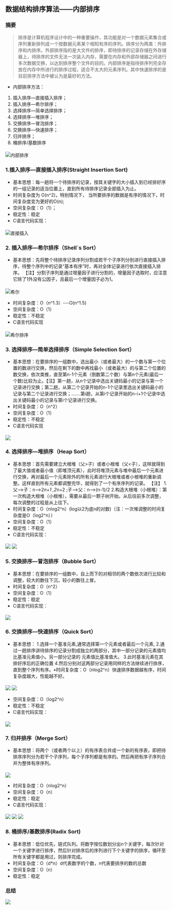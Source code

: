 ## 数据结构排序算法——内部排序
### 摘要
> 排序是计算机程序设计中的一种重要操作，其功能是对一个数据元素集合或序列重新排列成一个按数据元素某个相知有序的序列。排序分为两类：外排序和内排序。外部排序指的是大文件的排序，即待排序的记录存储在外存储器上，待排序的文件无法一次装入内存，需要在内存和外部存储器之间进行多次数据交换，以达到排序整个文件的目的。内部排序是指待排序列完全存放在内存中所进行的排序过程，适合不太大的元素序列。其中快速排序的是目前排序方法中被认为是最好的方法。
-  内部排序方法：
1. 插入排序—直接插入排序；
2. 插入排序—希尔排序；
3. 选择排序—简单选择排序；
4. 选择排序—堆排序；
5. 交换排序—冒泡排序；
6. 交换排序—快速排序；
7. 归并排序；
8. 桶排序/基数排序
####
![内部排序](https://upload-images.jianshu.io/upload_images/2077144-aacd6a8212ec156d.jpg)

### 1.插入排序—直接插入排序(Straight Insertion Sort)
- 基本思想：每一趟将一个待排序的记录，按其关键字的大小插入到已经排好序的一组记录的适当位置上，直到所有待排序记录全部插入为止。
- 时间复杂度为 O(n^2)，特别情况下， 当所要排序的数据是有序的情况下，时间复杂度变为更好的O(n);
- 空间复杂度：O（1）；
- 稳定性：稳定
- C语言代码实现：
####
![直接插入](https://upload-images.jianshu.io/upload_images/2077144-07154377c7ef3e84.PNG)

### 2. 插入排序—希尔排序（Shell`s Sort）
- 基本思想：先将整个待排序记录序列分割成若干个子序列分别进行直接插入排序，待整个序列中的记录“基本有序”时，再对全体记录进行依次直接插入排序。
【注】分割子序列是通过增量因子进行分割的，增量因子选取时，应注意它除了1外没有公因子，且最后一个增量因子必为1。
####
![希尔](https://upload-images.jianshu.io/upload_images/2077144-5d740374bdf12582.jpg)
- 时间复杂度：O（n^1.3）---O(n^1.5)
- 空间复杂度：O（1）
- 稳定性：不稳定
- C语言代码实现
####
![希尔排序](https://upload-images.jianshu.io/upload_images/2077144-d7f595f0877ebe51.PNG)

### 3. 选择排序—简单选择排序（Simple Selection Sort）
- 基本思想：在要排序的一组数中，选出最小（或者最大）的一个数与第一个位置的数进行交换，然后在剩下的数中再找最小（或者最大）的与第二个位置的数交换，依次类推，直至第n-1个元素（倒数第二个数）与第n个元素(最后一个数)比较为止。【注】第一趟，从n个记录中选出关键码最小的记录与第一个记录进行交换；第二趟，从第二个记录开始的n-1个记录里选出关键码最小的记录与第二个记录进行交换；.......第i趟，从第i个记录开始的n-i+1个记录中选出关键码最小的记录与第i个记录进行交换。
- 时间复杂度：O（n^2）
- 空间复杂度：O（1）
- 稳定性：不稳定
- C语言代码实现
####
![](https://upload-images.jianshu.io/upload_images/2077144-97adb0437cb0bb63.PNG)

### 4. 选择排序—堆排序（Heap Sort）
- 基本思想：首先需要建立大根堆（父>子）或者小根堆（父<子），这样就得到了最大值或者最小值（即堆顶元素），此时将堆顶元素与堆中最后一个元素进行交换，再对最后一个元素除外的所有元素进行大根堆或者小根堆的重新调整。这样直到所有元素都调整完毕，就得到了一个有序序列的记录。
【注】
1.父-->子：n-->2*n+1 ,2*n+2 ;子-->父：n-->(n-1)/2
2.构造大根堆（小根堆）：第一次构造大根堆（小根堆），需要从最后一颗子树开始，从后往前多次调整，每次调整的过程是从上往下。
- 时间复杂度：O（nlog2^n）(log以2为底n的对数)（注：一次堆调整的时间复杂度是O（log2^n））
- 空间复杂度：O（1）
- 稳定性：不稳定
- C语言代码实现：
####
![](https://upload-images.jianshu.io/upload_images/2077144-1f9f26963b67ec88.PNG)
![](https://upload-images.jianshu.io/upload_images/2077144-ecd81407e1740188.PNG)

### 5. 交换排序—冒泡排序（Bubble Sort）
- 基本思想：在要排序的一组数中，自上而下的对相邻的两个数依次进行比较和调整，较大的数往下沉，较小的数往上冒。
- 时间复杂度：O（n^2）
- 空间复杂度：O（1）
- 稳定性：稳定
- C语言代码实现：
 ####
 ![](https://www.jianshu.com/p/3da04f989d00)

 ### 6. 交换排序—快速排序（Quick Sort）
- 基本思想：
1.选择一个基准元素,通常选择第一个元素或者最后一个元素,
2.通过一趟排序讲待排序的记录分割成独立的两部分，其中一部分记录的元素值均比基准元素值小。另一部分记录的 元素值比基准值大。
3.此时基准元素在其排好序后的正确位置
4.然后分别对这两部分记录用同样的方法继续进行排序，直到整个序列有序。•时间复杂度：O（nlog2^n）快速排序数据越有序，时间复杂度越大，性能越不好。
####
![](https://upload-images.jianshu.io/upload_images/2077144-e6fddeb29cbeae9a.jpg)
![](https://upload-images.jianshu.io/upload_images/2077144-2a1063ef6b6e61ae.jpg)
- 空间复杂度：O（log2^n）
- 稳定性：不稳定
- C语言代码实现：
####
![](https://upload-images.jianshu.io/upload_images/2077144-e610d27d04d50a8a.PNG)

### 7. 归并排序（Merge Sort）
- 基本思想：将两个（或者两个以上）的有序表合并成一个新的有序表，即把待排序序列分为若干个子序列，每个子序列都是有序的。然后再把有序子序列合并为整体有序序列。
####
![](https://upload-images.jianshu.io/upload_images/2077144-142c6fe3cc7df2ad.jpg)
- 时间复杂度：O（nlog2^n）
- 空间复杂度：O（n）
- 稳定性：稳定
- C语言代码实现：
####
![](https://upload-images.jianshu.io/upload_images/2077144-6c60ca8a6a985ffc.PNG)
![](https://upload-images.jianshu.io/upload_images/2077144-038df22e7facd4b3.PNG)
![](https://upload-images.jianshu.io/upload_images/2077144-7f33f1597dd79792.PNG)

### 8. 桶排序/基数排序(Radix Sort)
- 基本思想：低位优先，链式队列。将数字按位数划分出n个关键字，每次针对一个关键字进行排序，然后针对排序后的序列进行下个关键字的排序，循环至所有关键字都是用过，则排序完成。
- 时间复杂度：O（d*n）d代表数字的个数，n代表要排序的数的总数
- 空间复杂度：O（n）
- 稳定性：稳定

### 总结
![](https://upload-images.jianshu.io/upload_images/2077144-9785539c2b812eb4.jpg)



